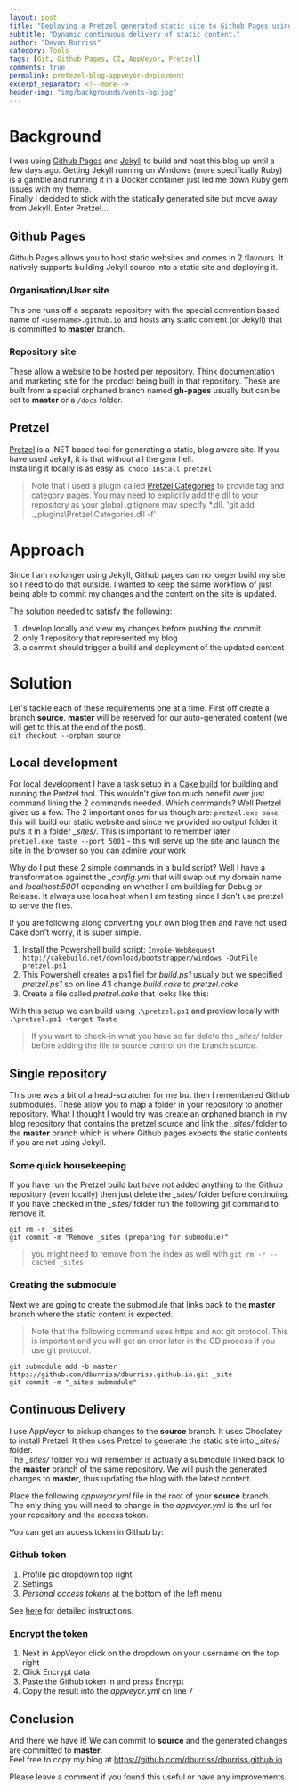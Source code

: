 ```yaml
---
layout: post
title: "Deploying a Pretzel generated static site to Github Pages using Appveyor"
subtitle: "Dynamic continuous delivery of static content."
author: "Devon Burriss"
category: Tools
tags: [Git, Github Pages, CI, AppVeyor, Pretzel]
comments: true
permalink: pretezel-blog-appveyor-deployment
excerpt_separator: <!--more-->
header-img: "img/backgrounds/vents-bg.jpg"
---
```


# Background

I was using [Github Pages](https://pages.github.com/) and [Jekyll](https://jekyllrb.com/) to build and host this blog up until a few days ago. 
Getting Jekyll running on Windows (more specifically Ruby) is a gamble and running it in a Docker container just led me down Ruby gem issues with my theme.  
Finally I decided to stick with the statically generated site but move away from Jekyll. Enter Pretzel...
<!--more-->
## Github Pages

Github Pages allows you to host static websites and comes in 2 flavours. It natively supports building Jekyll source into a static site and deploying it.

### Organisation/User site

This one runs off a separate repository with the special convention based name of `<username>.github.io` and hosts any static content (or Jekyll) that is committed to **master** branch.

### Repository site

These allow a website to be hosted per repository. Think documentation and marketing site for the product being built in that repository. These are built from a special orphaned branch named **gh-pages** usually but can be set to **master** or a `/docs` folder.

## Pretzel

[Pretzel](https://github.com/Code52/pretzel) is a .NET based tool for generating a static, blog aware site. If you have used Jekyll, it is that without all the gem hell.  
Installing it locally is as easy as: `choco install pretzel`  

> Note that I used a plugin called [Pretzel.Categories](https://github.com/k94ll13nn3/Pretzel.Categories) to provide tag and category pages. You may need to explicitly add the dll to your repository as your global .gitignore may specify *.dll.  'git add .\_plugins\Pretzel.Categories.dll -f'

# Approach

Since I am no longer using Jekyll, Github pages can no longer build my site so I need to do that outside. I wanted to keep the same workflow of just being able to commit my changes and the content on the site is updated.  

The solution needed to satisfy the following:

1. develop locally and view my changes before pushing the commit
2. only 1 repository that represented my blog
3. a commit should trigger a build and deployment of the updated content

# Solution

Let's tackle each of these requirements one at a time. First off create a branch **source**. **master** will be reserved for our auto-generated content (we will get to this at the end of the post).  
`git checkout --orphan source`

## Local development

For local development I have a task setup in a [Cake build](http://cakebuild.net/) for building and running the Pretzel tool. This wouldn't give too much benefit over just command lining the 2 commands needed.
Which commands? Well Pretzel gives us a few. The 2 important ones for us though are:
`pretzel.exe bake` - this will build our static website and since we provided no output folder it puts it in a folder *_sites/*. This is important to remember later  
`pretzel.exe taste --port 5001` - this will serve up the site and launch the site in the browser so you can admire your work

Why do I put these 2 simple commands in a build script? Well I have a transformation against the *_config.yml* that will swap out my domain name and *localhost:5001* depending on whether I am building for Debug or Release. It always use localhost when I am tasting since I don't use pretzel to serve the files.

If you are following along converting your own blog then and have not used Cake don't worry, it is super simple.

1. Install the Powershell build script: `Invoke-WebRequest http://cakebuild.net/download/bootstrapper/windows -OutFile pretzel.ps1`
2. This Powershell creates a ps1 fiel for *build.ps1* usually but we specified *pretzel.ps1* so on line 43 change *build.cake* to *pretzel.cake*
3. Create a file called *pretzel.cake* that looks like this:

<script src="https://gist.github.com/dburriss/c7871549c2788c0dca507a2d24c683ed.js"></script>

With this setup we can build using `.\pretzel.ps1` and preview locally with `.\pretzel.ps1 -target Taste`

> If you want to check-in what you have so far delete the *_sites/* folder before adding the file to source control on the branch *source*.

## Single repository

This one was a bit of a head-scratcher for me but then I remembered Github submodules. These allow you to map a folder in your repository to another repository. What I thought I would try was create an orphaned branch in my blog repository that contains the pretzel source and link the *_sites/* folder to the **master** branch which is where Github pages expects the static contents if you are not using Jekyll.

### Some quick housekeeping

If you have run the Pretzel build but have not added anything to the Github repository (even locally) then just delete the *_sites/* folder before continuing.  
If you have checked in the *_sites/* folder run the following git command to remove it.

`git rm -r _sites`  
`git commit -m "Remove _sites (preparing for submodule)"`

> you might need to remove from the index as well with `git rm -r --cached _sites`

### Creating the submodule

Next we are going to create the submodule that links back to the **master** branch where the static content is expected.

> Note that the following command uses https and not git protocol. This is important and you will get an error later in the CD process if you use git protocol.

`git submodule add -b master https://github.com/dburriss/dburriss.github.io.git _site`  
`git commit -m "_sites submodule"`

## Continuous Delivery

I use AppVeyor to pickup changes to the **source** branch. It uses Choclatey to install Pretzel. It then uses Pretzel to generate the static site into *_sites/* folder.  
The *_sites/* folder you will remember is actually a submodule linked back to the **master** branch of the same repository. We will push the generated changes to **master**, thus updating the blog with the latest content.

Place the following *appveyor.yml* file in the root of your **source** branch.   
The only thing you will need to change in the *appveyor.yml* is the url for your repository and the access token.

You can get an access token in Github by: 

### Github token

1. Profile pic dropdown top right
2. Settings
3. *Personal access tokens* at the bottom of the left menu

See [here](https://help.github.com/articles/creating-an-access-token-for-command-line-use/) for detailed instructions.

### Encrypt the token

1. Next in AppVeyor click on the dropdown on your username on the top right
2. Click Encrypt data
3. Paste the Github token in and press Encrypt
4. Copy the result into the *appveyor.yml* on line 7

<script src="https://gist.github.com/dburriss/66b4809c5e534481bdc4426c1d430765.js"></script>

## Conclusion

And there we have it! We can commit to **source** and the generated changes are committed to **master**.  
Feel free to copy my blog at https://github.com/dburriss/dburriss.github.io

Please leave a comment if you found this useful or have any improvements.